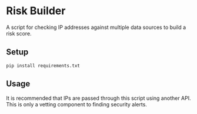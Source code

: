 # Risk Builder

A script for checking IP addresses against multiple data sources to build a risk score.

## Setup

```
pip install requirements.txt
```

## Usage

It is recommended that IPs are passed through this script using another API. This is only a vetting component to finding security alerts. 

